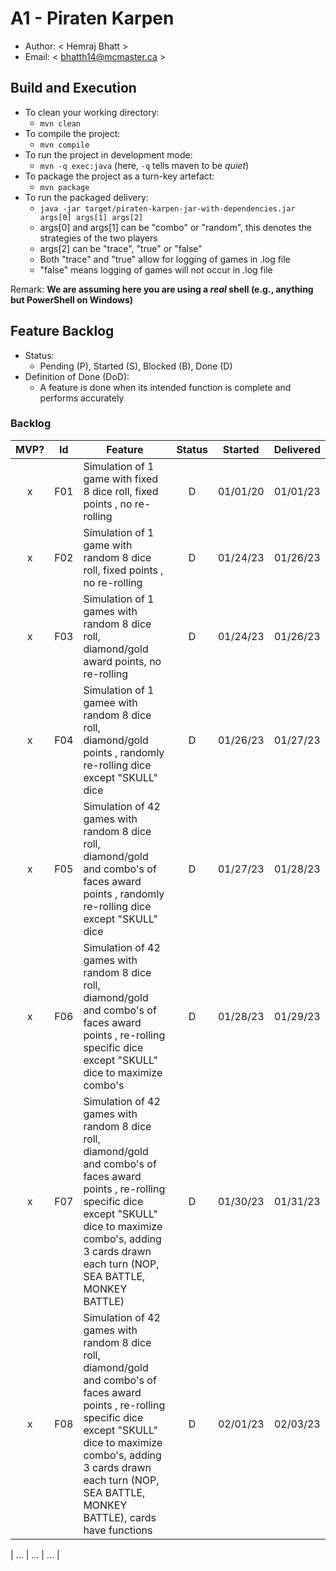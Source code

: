 # A1 - Piraten Karpen

  * Author: < Hemraj Bhatt >
  * Email: < bhatth14@mcmaster.ca >

## Build and Execution

  * To clean your working directory:
    * `mvn clean`
  * To compile the project:
    * `mvn compile`
  * To run the project in development mode:
    * `mvn -q exec:java` (here, `-q` tells maven to be _quiet_)
  * To package the project as a turn-key artefact:
    * `mvn package`
  * To run the packaged delivery:
    * `java -jar target/piraten-karpen-jar-with-dependencies.jar args[0] args[1] args[2]`
    * args[0] and args[1] can be "combo" or "random", this denotes the strategies of the two players
    * args[2] can be "trace", "true" or "false"
    * Both "trace" and "true" allow for logging of games in .log file 
    * "false" means logging of games will not occur in .log file

Remark: **We are assuming here you are using a _real_ shell (e.g., anything but PowerShell on Windows)**

## Feature Backlog

 * Status: 
   * Pending (P), Started (S), Blocked (B), Done (D)
 * Definition of Done (DoD):
   * A feature is done when its intended function is complete and performs accurately

### Backlog 

| MVP? | Id  | Feature  | Status  |  Started  | Delivered |
| :-:  |:-:  |---       | :-:     | :-:       | :-:       |
| x   | F01 | Simulation of 1 game with fixed 8 dice roll,  fixed points , no re-rolling |  D | 01/01/20 | 01/01/23  |
| x   | F02 | Simulation of 1 game with random 8 dice roll,  fixed points , no re-rolling  |  D |  01/24/23 | 01/26/23  |
| x   | F03 | Simulation of 1 games with random 8 dice roll, diamond/gold award points, no re-rolling |  D  | 01/24/23 | 01/26/23 |
| x   | F04 | Simulation of 1 gamee with random 8 dice roll, diamond/gold points , randomly re-rolling dice except "SKULL" dice | D | 01/26/23 | 01/27/23 |
| x   | F05 | Simulation of 42 games with random 8 dice roll, diamond/gold and combo's of faces award points , randomly re-rolling dice except "SKULL" dice | D |01/27/23|01/28/23| 
| x   | F06 | Simulation of 42 games with random 8 dice roll, diamond/gold and combo's of faces award points , re-rolling specific dice except "SKULL" dice to maximize combo's | D |01/28/23|01/29/23|
| x   | F07 | Simulation of 42 games with random 8 dice roll, diamond/gold and combo's of faces award points , re-rolling specific dice except "SKULL" dice to maximize combo's, adding 3 cards drawn each turn (NOP, SEA BATTLE, MONKEY BATTLE) | D|01/30/23|01/31/23|
| x   | F08 | Simulation of 42 games with random 8 dice roll, diamond/gold and combo's of faces award points , re-rolling specific dice except "SKULL" dice to maximize combo's, adding 3 cards drawn each turn (NOP, SEA BATTLE, MONKEY BATTLE), cards have functions | D |02/01/23|02/03/23|








| ... | ... | ... |

